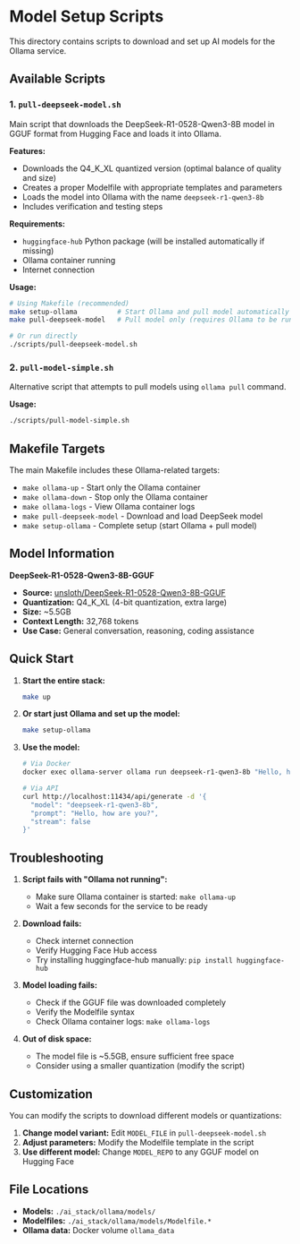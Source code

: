 # Model Setup Scripts

This directory contains scripts to download and set up AI models for the Ollama service.

## Available Scripts

### 1. `pull-deepseek-model.sh`
Main script that downloads the DeepSeek-R1-0528-Qwen3-8B model in GGUF format from Hugging Face and loads it into Ollama.

**Features:**
- Downloads the Q4_K_XL quantized version (optimal balance of quality and size)
- Creates a proper Modelfile with appropriate templates and parameters
- Loads the model into Ollama with the name `deepseek-r1-qwen3-8b`
- Includes verification and testing steps

**Requirements:**
- `huggingface-hub` Python package (will be installed automatically if missing)
- Ollama container running
- Internet connection

**Usage:**
```bash
# Using Makefile (recommended)
make setup-ollama          # Start Ollama and pull model automatically
make pull-deepseek-model   # Pull model only (requires Ollama to be running)

# Or run directly
./scripts/pull-deepseek-model.sh
```

### 2. `pull-model-simple.sh`
Alternative script that attempts to pull models using `ollama pull` command.

**Usage:**
```bash
./scripts/pull-model-simple.sh
```

## Makefile Targets

The main Makefile includes these Ollama-related targets:

- `make ollama-up` - Start only the Ollama container
- `make ollama-down` - Stop only the Ollama container  
- `make ollama-logs` - View Ollama container logs
- `make pull-deepseek-model` - Download and load DeepSeek model
- `make setup-ollama` - Complete setup (start Ollama + pull model)

## Model Information

**DeepSeek-R1-0528-Qwen3-8B-GGUF**
- **Source:** [unsloth/DeepSeek-R1-0528-Qwen3-8B-GGUF](https://huggingface.co/unsloth/DeepSeek-R1-0528-Qwen3-8B-GGUF)
- **Quantization:** Q4_K_XL (4-bit quantization, extra large)
- **Size:** ~5.5GB
- **Context Length:** 32,768 tokens
- **Use Case:** General conversation, reasoning, coding assistance

## Quick Start

1. **Start the entire stack:**
   ```bash
   make up
   ```

2. **Or start just Ollama and set up the model:**
   ```bash
   make setup-ollama
   ```

3. **Use the model:**
   ```bash
   # Via Docker
   docker exec ollama-server ollama run deepseek-r1-qwen3-8b "Hello, how are you?"
   
   # Via API
   curl http://localhost:11434/api/generate -d '{
     "model": "deepseek-r1-qwen3-8b",
     "prompt": "Hello, how are you?",
     "stream": false
   }'
   ```

## Troubleshooting

1. **Script fails with "Ollama not running":**
   - Make sure Ollama container is started: `make ollama-up`
   - Wait a few seconds for the service to be ready

2. **Download fails:**
   - Check internet connection
   - Verify Hugging Face Hub access
   - Try installing huggingface-hub manually: `pip install huggingface-hub`

3. **Model loading fails:**
   - Check if the GGUF file was downloaded completely
   - Verify the Modelfile syntax
   - Check Ollama container logs: `make ollama-logs`

4. **Out of disk space:**
   - The model file is ~5.5GB, ensure sufficient free space
   - Consider using a smaller quantization (modify the script)

## Customization

You can modify the scripts to download different models or quantizations:

1. **Change model variant:** Edit `MODEL_FILE` in `pull-deepseek-model.sh`
2. **Adjust parameters:** Modify the Modelfile template in the script
3. **Use different model:** Change `MODEL_REPO` to any GGUF model on Hugging Face

## File Locations

- **Models:** `./ai_stack/ollama/models/`
- **Modelfiles:** `./ai_stack/ollama/models/Modelfile.*`
- **Ollama data:** Docker volume `ollama_data`
